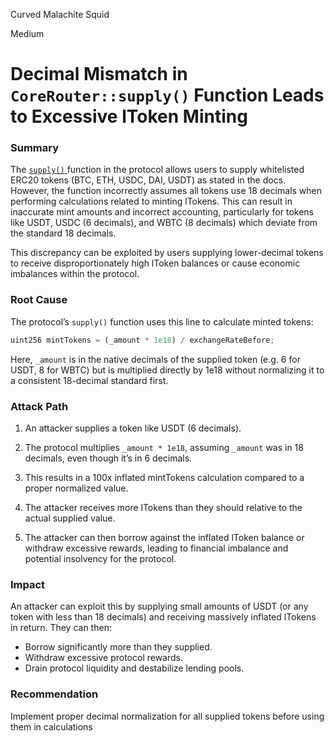 Curved Malachite Squid

Medium

# Decimal Mismatch in `CoreRouter::supply()` Function Leads to Excessive lToken Minting

### Summary 
The [`supply()` ](https://github.com/sherlock-audit/2025-05-lend-audit-contest/blob/main/Lend-V2/src/LayerZero/CoreRouter.sol#L80)function in the protocol allows users to supply whitelisted ERC20 tokens (BTC, ETH, USDC, DAI, USDT) as stated in the docs. 
However, the function incorrectly assumes all tokens use 18 decimals when performing calculations related to minting lTokens. This can result in inaccurate mint amounts and incorrect accounting, particularly for tokens like USDT, USDC (6 decimals), and WBTC (8 decimals) which deviate from the standard 18 decimals.

This discrepancy can be exploited by users supplying lower-decimal tokens to receive disproportionately high lToken balances or cause economic imbalances within the protocol.

### Root Cause 
The protocol’s `supply()` function uses this line to calculate minted tokens:
```javascript
uint256 mintTokens = (_amount * 1e18) / exchangeRateBefore;
```
Here, `_amount` is in the native decimals of the supplied token (e.g. 6 for USDT, 8 for WBTC) but is multiplied directly by 1e18 without normalizing it to a consistent 18-decimal standard first.

### Attack Path

1. An attacker supplies a token like USDT (6 decimals).

2. The protocol multiplies `_amount * 1e18`, assuming `_amount` was in 18 decimals, even though it’s in 6 decimals.

3. This results in a 100x inflated mintTokens calculation compared to a proper normalized value.

4. The attacker receives more lTokens than they should relative to the actual supplied value.

5. The attacker can then borrow against the inflated lToken balance or withdraw excessive rewards, leading to financial imbalance and potential insolvency for the protocol.

### Impact 
An attacker can exploit this by supplying small amounts of USDT (or any token with less than 18 decimals) and receiving massively inflated lTokens in return. They can then:
- Borrow significantly more than they supplied.
- Withdraw excessive protocol rewards.
- Drain protocol liquidity and destabilize lending pools.

### Recommendation
Implement proper decimal normalization for all supplied tokens before using them in calculations